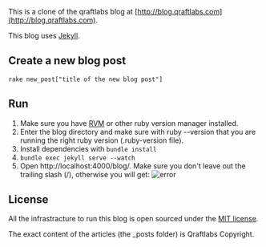 This is a clone of the qraftlabs blog at [http://blog.qraftlabs.com](http://blog.qraftlabs.com).

This blog uses [Jekyll](https://github.com/mojombo/jekyll).


## Create a new blog post

	rake new_post["title of the new blog post"]

## Run

1.  Make sure you have [RVM](http://rvm.io/) or other ruby version manager installed. 
2.  Enter the blog directory and make sure with ruby --version that you are running the right ruby version (.ruby-version file).
3.  Install dependencies with `bundle install`
4.  `bundle exec jekyll serve --watch`
5.  Open http://localhost:4000/blog/. Make sure you don't leave out the trailing slash (/), otherwise you will get:
![error](https://i.cloudup.com/FWLX_cUhXb.png)


## License

All the infrastracture to run this blog is open sourced under the [MIT license](http://www.opensource.org/licenses/mit-license.php).

The exact content of the articles (the _posts folder) is Qraftlabs Copyright.
